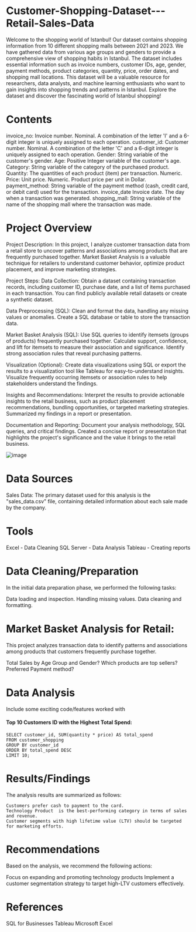 # Customer-Shopping-Dataset---Retail-Sales-Data

Welcome to the shopping world of Istanbul! Our dataset contains shopping information from 10 different shopping malls between 2021 and 2023. We have gathered data from various age groups and genders to provide a comprehensive view of shopping habits in Istanbul. The dataset includes essential information such as invoice numbers, customer IDs, age, gender, payment methods, product categories, quantity, price, order dates, and shopping mall locations. This dataset will be a valuable resource for researchers, data analysts, and machine learning enthusiasts who want to gain insights into shopping trends and patterns in Istanbul. Explore the dataset and discover the fascinating world of Istanbul shopping!

# Contents
invoice_no: Invoice number. Nominal. A combination of the letter 'I' and a 6-digit integer is uniquely assigned to each operation.
customer_id: Customer number. Nominal. A combination of the letter 'C' and a 6-digit integer is uniquely assigned to each operation.
Gender: String variable of the customer's gender.
Age: Positive Integer variable of the customer's age.
Category: String variable of the category of the purchased product.
Quantity: The quantities of each product (item) per transaction. Numeric.
Price: Unit price. Numeric. Product price per unit in Dollar.
payment_method: String variable of the payment method (cash, credit card, or debit card) used for the transaction.
invoice_date Invoice date. The day when a transaction was generated.
shopping_mall: String variable of the name of the shopping mall where the transaction was made.

# Project Overview
Project Description:
In this project, I analyze customer transaction data from a retail store to uncover patterns and associations among products that are frequently purchased together. Market Basket Analysis is a valuable technique for retailers to understand customer behavior, optimize product placement, and improve marketing strategies.

Project Steps:
Data Collection: Obtain a dataset containing transaction records, including customer ID, purchase date, and a list of items purchased in each transaction. You can find publicly available retail datasets or create a synthetic dataset.

Data Preprocessing (SQL):
Clean and format the data, handling any missing values or anomalies.
Create a SQL database or table to store the transaction data.

Market Basket Analysis (SQL):
Use SQL queries to identify itemsets (groups of products) frequently purchased together.
Calculate support, confidence, and lift for itemsets to measure their association and significance.
Identify strong association rules that reveal purchasing patterns.

Visualization (Optional):
Create data visualizations using SQL or export the results to a visualization tool like Tableau for easy-to-understand insights.
Visualize frequently occurring itemsets or association rules to help stakeholders understand the findings.

Insights and Recommendations:
Interpret the results to provide actionable insights to the retail business, such as product placement recommendations, bundling opportunities, or targeted marketing strategies.
Summarized my findings in a report or presentation.

Documentation and Reporting:
Document your analysis methodology, SQL queries, and critical findings.
Created a concise report or presentation that highlights the project's significance and the value it brings to the retail business.

![image](https://github.com/MuyiwaNau/Customer-Shopping-Dataset---Retail-Sales-Data/assets/34709932/17c7cf8f-4463-4bf0-9f8e-90253f8cb647)


# Data Sources
Sales Data: The primary dataset used for this analysis is the "sales_data.csv" file, containing detailed information about each sale made by the company.

# Tools
Excel - Data Cleaning
SQL Server - Data Analysis
Tableau - Creating reports

# Data Cleaning/Preparation
In the initial data preparation phase, we performed the following tasks:

  Data loading and inspection.
  Handling missing values.
  Data cleaning and formatting.
  
# Market Basket Analysis for Retail:

This project analyzes transaction data to identify patterns and associations among products that customers frequently purchase together.

 Total Sales by Age Group and Gender?
 Which products are top sellers?
 Preferred Payment method?
 
# Data Analysis
Include some exciting code/features worked with

#### Top 10 Customers ID with the Highest Total Spend:

    SELECT customer_id, SUM(quantity * price) AS total_spend
    FROM customer_shopping
    GROUP BY customer_id
    ORDER BY total_spend DESC
    LIMIT 10;

# Results/Findings
The analysis results are summarized as follows:

    Customers prefer cash to payment to the card.
    Technology Product  is the best-performing category in terms of sales and revenue.
    Customer segments with high lifetime value (LTV) should be targeted for marketing efforts.

# Recommendations
Based on the analysis, we recommend the following actions:

Focus on expanding and promoting technology products 
Implement a customer segmentation strategy to target high-LTV customers effectively.

# References
SQL for Businesses
Tableau
Microsoft Excel

